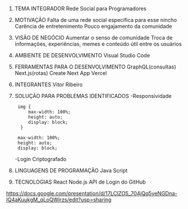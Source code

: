 1. TEMA INTEGRADOR
	Rede Social para Programadores

2. MOTIVAÇÃO
	Falta de uma rede social especifica para esse nincho
	Carência de entretenimento 
	Pouco engajamento da comunidade 

3. VISÃO DE NEGÓCIO
	Aumentar o senso de comunidade
	Troca de informações, experiências, memes e conteúdo útil entre os usuários

4. AMBIENTE DE DESENVOLVIMENTO
	Visual Studio Code

5. FERRAMENTAS PARA O DESENVOLVIMENTO
	 GraphQL(consultas)
	 Next.js(rotas)
	 Create Next App
	 Vercel

6. INTEGRANTES
	Vitor Ribeiro 

7. SOLUÇÃO PARA PROBLEMAS IDENTIFICADOS
	-Responsividade

		img {
			max-width: 100%;
			height: auto;
			display: block;
	   	 }

		max-width: 100%;
		height: auto;
		display: block;

	
	-Login Criptografado

8. LINGUAGENS DE PROGRAMAÇÃO 
	 Java Script

9. TECNOLOGIAS
	 React
	 Node.js
	 API de Login do GitHub
	 
	 
https://docs.google.com/presentation/d/17LClZO5_704jQq5veNGDna-IQ4aKuukgM_qLoQWjrzs/edit?usp=sharing
